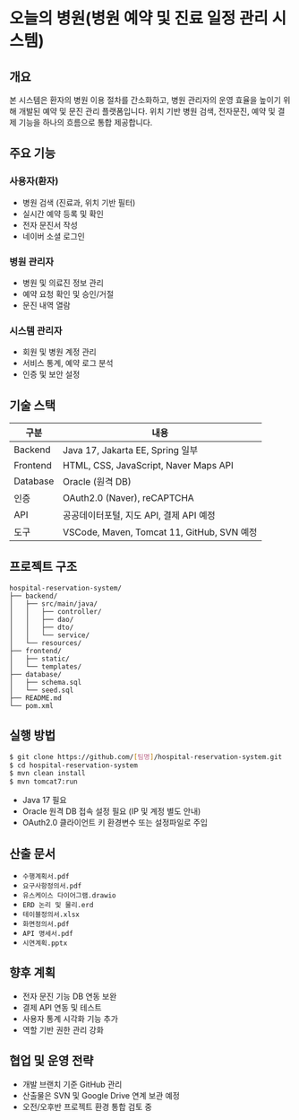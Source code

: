 # 오늘의 병원(병원 예약 및 진료 일정 관리 시스템)

## 개요
본 시스템은 환자의 병원 이용 절차를 간소화하고, 병원 관리자의 운영 효율을 높이기 위해 개발된 예약 및 문진 관리 플랫폼입니다. 위치 기반 병원 검색, 전자문진, 예약 및 결제 기능을 하나의 흐름으로 통합 제공합니다.

## 주요 기능

### 사용자(환자)
- 병원 검색 (진료과, 위치 기반 필터)
- 실시간 예약 등록 및 확인
- 전자 문진서 작성
- 네이버 소셜 로그인

### 병원 관리자
- 병원 및 의료진 정보 관리
- 예약 요청 확인 및 승인/거절
- 문진 내역 열람

### 시스템 관리자
- 회원 및 병원 계정 관리
- 서비스 통계, 예약 로그 분석
- 인증 및 보안 설정

## 기술 스택

| 구분 | 내용 |
|------|------|
| Backend | Java 17, Jakarta EE, Spring 일부 |
| Frontend | HTML, CSS, JavaScript, Naver Maps API |
| Database | Oracle (원격 DB) |
| 인증 | OAuth2.0 (Naver), reCAPTCHA |
| API | 공공데이터포털, 지도 API, 결제 API 예정 |
| 도구 | VSCode, Maven, Tomcat 11, GitHub, SVN 예정 |

## 프로젝트 구조

```
hospital-reservation-system/
├── backend/
│   ├── src/main/java/
│   │   ├── controller/
│   │   ├── dao/
│   │   ├── dto/
│   │   └── service/
│   └── resources/
├── frontend/
│   ├── static/
│   └── templates/
├── database/
│   ├── schema.sql
│   └── seed.sql
├── README.md
└── pom.xml
```

## 실행 방법

```bash
$ git clone https://github.com/[팀명]/hospital-reservation-system.git
$ cd hospital-reservation-system
$ mvn clean install
$ mvn tomcat7:run
```

- Java 17 필요
- Oracle 원격 DB 접속 설정 필요 (IP 및 계정 별도 안내)
- OAuth2.0 클라이언트 키 환경변수 또는 설정파일로 주입

## 산출 문서

- `수행계획서.pdf`
- `요구사항정의서.pdf`
- `유스케이스 다이어그램.drawio`
- `ERD 논리 및 물리.erd`
- `테이블정의서.xlsx`
- `화면정의서.pdf`
- `API 명세서.pdf`
- `시연계획.pptx`

## 향후 계획

- 전자 문진 기능 DB 연동 보완
- 결제 API 연동 및 테스트
- 사용자 통계 시각화 기능 추가
- 역할 기반 권한 관리 강화

## 협업 및 운영 전략

- 개발 브랜치 기준 GitHub 관리
- 산출물은 SVN 및 Google Drive 연계 보관 예정
- 오전/오후반 프로젝트 환경 통합 검토 중
